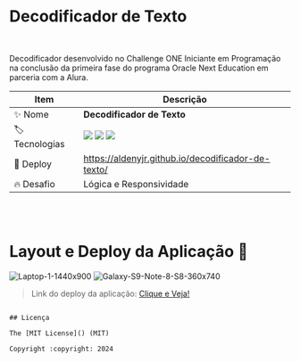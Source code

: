 # Decodificador de Texto

</br>

Decodificador desenvolvido no Challenge ONE Iniciante em Programação na conclusão da primeira fase do programa Oracle Next Education em parceria com a Alura.

| Item                | Descrição                                                                                                                                                                                                                                                                                                          |
| ------------------- | ------------------------------------------------------------------------------------------------------------------------------------------------------------------------------------------------------------------------------------------------------------------------------------------------------------------ |
| :sparkles: Nome     | **Decodificador de Texto**                                                                                                                                                                                                                                                                                         |
| :label: Tecnologias | <img src="https://img.shields.io/badge/html5-red?style=for-the-badge&logo=html5&logoColor=white"/> <img src="https://img.shields.io/badge/css3-blue?style=for-the-badge&logo=css3&logoColor=white"> <img src="https://img.shields.io/badge/javascript-yellow?style=for-the-badge&logo=javascript&logoColor=white"> |
| :rocket: Deploy     | https://aldenyjr.github.io/decodificador-de-texto/                                                                                                                                                                                                                                                                 |
| :fire: Desafio      | Lógica e Responsividade                                                                                                                                                                                                                                                                                            |

</br>
</br>

# Layout e Deploy da Aplicação :dash:

![Laptop-1-1440x900](https://github.com/aldenyjr/decodificador-de-texto/assets/114154072/fbb48dc3-b867-4a87-ad4e-e90f248d14a7)
![Galaxy-S9-Note-8-S8-360x740](https://github.com/aldenyjr/decodificador-de-texto/assets/114154072/f77a7b52-d121-440d-a80b-0ab0df56fa63)

> Link do deploy da aplicação: <a href="https://aldenyjr.github.io/decodificador-de-texto/">Clique e Veja!</a>

```

## Licença

The [MIT License]() (MIT)

Copyright :copyright: 2024
```
